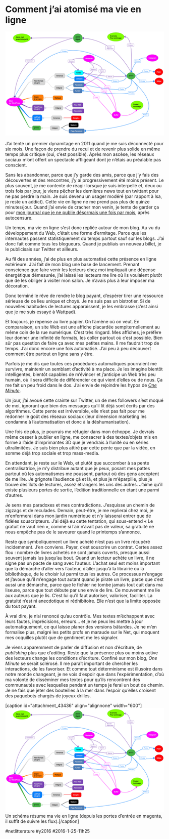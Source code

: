 # Comment j’ai atomisé ma vie en ligne

![](_i/flux.png)

J’ai tenté un premier dynamitage en 2011 quand je me suis déconnecté pour six mois. Une façon de prendre du recul et de revenir plus solide en même temps plus critique (oui, c’est possible). Après mon ascèse, les réseaux sociaux m’ont offert un spectacle affligeant dont je n’étais au préalable pas conscient.

Sans les abandonner, parce que j’y garde des amis, parce que j’y fais des découvertes et des rencontres, j’y ai progressivement été moins présent. Le plus souvent, je me contente de réagir lorsque je suis interpellé et, deux ou trois fois par jour, je viens pêcher les dernières news tout en twittant pour ne pas perdre la main. Je suis devenu un usager modéré (par rapport à Isa, je reste un addict). Cette vie en ligne ne me prend pas plus de quinze minutes/jour. Quand j’ai envie de cracher mon venin, je tente de garder ça pour [mon journal que je ne publie désormais une fois par mois](#carnet-de-route), après autocensure.

Un temps, ma vie en ligne s’est donc repliée autour de mon blog. Au vu du développement du Web, c’était une forme d’ermitage. Parce que les internautes passent statistiquement du temps partout sauf sur les blogs. J’ai donc fait comme tous les blogueurs. Quand je publiais un nouveau billet, je le publicisais sur Twitter et ailleurs.

Au fil des années, j’ai de plus en plus automatisé cette présence en ligne extérieure. J’ai fait de mon blog une base de lancement. Prenant conscience que faire venir les lecteurs chez moi impliquait une dépense énergétique démesurée, j’ai laissé les lecteurs me lire où ils voulaient plutôt que de les obliger à visiter mon salon. Je n’avais plus à leur imposer ma décoration.

Donc terminé le rêve de rendre le blog payant, d’espérer tirer une ressource sérieuse de ce lieu unique et choyé. Je ne suis pas un bistrotier. Si de nouvelles habitudes de lectures apparaissent, je les embrasse (c’est ainsi que je me suis essayé à Wattpad).

Et toujours, je repense au livre papier. On l’amène où on veut. En comparaison, un site Web est une affiche placardée sempiternellement au même coin de la rue numérique. C’est très ringard. Mes affiches, je préfère leur donner une infinité de formats, les coller partout où c’est possible. Bien sûr pas question de faire ça avec mes petites mains. Il me faudrait trop de temps. J’ai donc encore une fois automatisé. J’ai peu à peu découvert comment être partout en ligne sans y être.

Parfois je me dis que toutes ces procédures automatiques pourraient me survivre, maintenir un semblant d’activité à ma place. Je les imagine bientôt intelligentes, bientôt capables de m’évincer et j’anticipe un Web très peu humain, où il sera difficile de différencier ce qui vient d’elles ou de nous. Ça me fait un peu froid dans le dos. J’ai envie de rejoindre les hypos de *[One Minute](../../page/une-minute)*.

Un jour, j’ai avoué cette crainte sur Twitter, un de mes followers s’est moqué de moi, ignorant que bien des messages qu’il lit déjà sont écrits par des algorithmes. Cette pente est irréversible, elle n’est pas fait pour me redonner le goût des réseaux sociaux (leur dimension marketing les condamne à l’automatisation et donc à la déshumanisation).

Une fois de plus, je pourrais me réfugier dans mon échoppe. Je devrais même cesser à publier en ligne, me consacrer à des textes/objets mis en forme à l’aide d’imprimantes 3D que je vendrais à l’unité ou en séries ultralimitées. Je suis bien plus attiré par cette pente que par la vidéo, en somme déjà trop sociale et trop mass-media.

En attendant, je reste sur le Web, et plutôt que succomber à sa pente centralisatrice, je m’y distribue autant que je peux, posant mes pattes partout où les automatismes me poussent, partout où des gens acceptent de me lire. Je grignote l’audience çà et là, et plus je m’éparpille, plus je trouve des îlots de lectures, assez étrangers les uns des autres. J’aime qu’il existe plusieurs portes de sortie, l’édition traditionnelle en étant une parmi d’autres.

Je sens mes paradoxes et mes contradictions. J’esquisse un chemin de zigzags et de reculades. Demain, peut-être, je me replierai chez moi, je m’enfermerai dans mon jardin numérique et n’y laisserai entrer que de fidèles souscripteurs. J’ai déjà eu cette tentation, qui sous-entend « Le gratuit ne vaut rien », comme si l’air n’avait pas de valeur, sa gratuité ne nous empêche pas de le savourer quand le printemps s’annonce.

Reste que symboliquement un livre acheté n’est pas un livre récupéré incidemment. J’en conviens. Payer, c’est souscrire un contrat. Certes assez flou : nombre de livres achetés ne sont jamais ouverts, presque aussi souvent jamais lus jusqu’au bout. Quand un lecteur achète un livre, il ne signe pas un pacte de sang avec l’auteur. L’achat seul est moins important que la démarche d’aller vers l’auteur, d’aller jusqu’à la librairie ou la bibliothèque, de le choisir lui parmi tous les autres. Ce processus m’engage et j’avoue qu’il m’engage tout autant quand je pirate un livre, parce que c’est aussi une démarche, parce que le fichier ne tombe jamais tout cuit dans ma liseuse, parce que tout débute par une envie de lire. Ce mouvement me lie aux auteurs que je lis. C’est lui qu’il faut autoriser, valoriser, faciliter. La gratuité n’est ni anecdotique ni rédhibitoire. Elle n’est que la limite opposée du tout payant.

À vrai dire, je n’ai renoncé qu’au contrôle. Mes textes m’échappent avec leurs fautes, imprécisions, erreurs… et je ne peux les mettre à jour automatiquement, ce qui laisse planer des versions bâtardes. Je ne m’en formalise plus, malgré les petits profs en maraude sur le Net, qui moquent mes coquilles plutôt que de gentiment me les signaler.

Je viens apparemment de parler de diffusion et non d’écriture, de *publishing* plus que d’*editing*. Reste que la présence plus ou moins active des lecteurs change les conditions d’écriture. Confiné sur mon blog, *One Minute* se serait sclérosé. Il me paraît important de chercher les interactions, de les favoriser. Et comme tout déterminisme est illusoire dans notre monde changeant, je ne vois d’espoir que dans l’expérimentation, d’où ma volonté de disséminer mes textes pour qu’ils rencontrent des communautés avec lesquelles pendant un temps je ferai un bout de chemin. Je ne fais que jeter des bouteilles à la mer dans l’espoir qu’elles croisent des paquebots chargés de joyeux drilles.

[caption id="attachment\_43436" align="alignnone" width="600"]![Un schéma suffit à résumer ma vie en ligne (depuis les portes d’entrée en magenta, il suffit de suivre les flux).](_i/flux.png) Un schéma résume ma vie en ligne (depuis les portes d’entrée en magenta, il suffit de suivre les flux).[/caption]

#netlitterature #y2016 #2016-1-25-11h25
